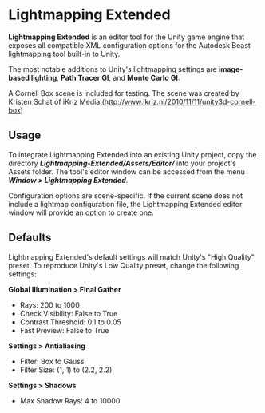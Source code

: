 Lightmapping Extended
=====================

**Lightmapping Extended** is an editor tool for the Unity game engine that exposes all compatible XML configuration options for the Autodesk Beast lightmapping tool built-in to Unity.

The most notable additions to Unity's lightmapping settings are **image-based lighting**, **Path Tracer GI**, and **Monte Carlo GI**.

A Cornell Box scene is included for testing. The scene was created by Kristen Schat of iKriz Media (http://www.ikriz.nl/2010/11/11/unity3d-cornell-box)

Usage
-----

To integrate Lightmapping Extended into an existing Unity project, copy the directory ***Lightmapping-Extended/Assets/Editor/*** into your project's Assets folder. The tool's editor window can be accessed from the menu ***Window > Lightmapping Extended***.

Configuration options are scene-specific. If the current scene does not include a lightmap configuration file, the Lightmapping Extended editor window will provide an option to create one.

Defaults
--------

Lightmapping Extended's default settings will match Unity's "High Quality" preset. To reproduce Unity's Low Quality preset, change the following settings:

**Global Illumination > Final Gather**

- Rays: 200 to 1000
- Check Visibility: False to True
- Contrast Threshold: 0.1 to 0.05
- Fast Preview: False to True

**Settings > Antialiasing**

- Filter: Box to Gauss
- Filter Size: (1, 1) to (2.2, 2.2)

**Settings > Shadows**

- Max Shadow Rays: 4 to 10000